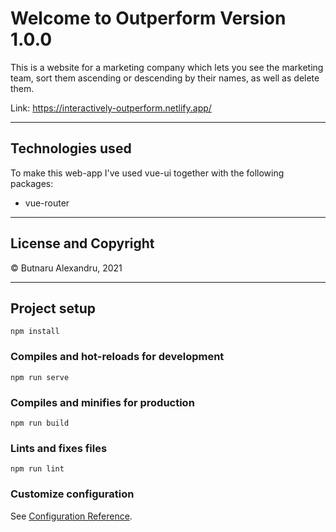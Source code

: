 # Welcome to Outperform **Version 1.0.0**

This is a website for a marketing company which lets you see the marketing team, sort them ascending or descending by their names, as well as delete them.

Link: https://interactively-outperform.netlify.app/

---

## Technologies used

To make this web-app I've used vue-ui together with the following packages:
- vue-router

---

## License and Copyright
© Butnaru Alexandru, 2021

---

## Project setup
```
npm install
```

### Compiles and hot-reloads for development
```
npm run serve
```

### Compiles and minifies for production
```
npm run build
```

### Lints and fixes files
```
npm run lint
```

### Customize configuration
See [Configuration Reference](https://cli.vuejs.org/config/).
